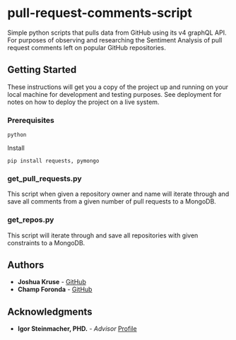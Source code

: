 # pull-request-comments-script

Simple python scripts that pulls data from GitHub using its v4 graphQL API.
For purposes of observing and researching the Sentiment Analysis of pull request comments left on popular GitHub repositories.

## Getting Started

These instructions will get you a copy of the project up and running on your local machine for development and testing purposes. See deployment for notes on how to deploy the project on a live system.

### Prerequisites

```
python
```
Install
```
pip install requests, pymongo
```

### get_pull_requests.py

This script when given a repository owner and name will iterate through and save all comments from a given number of pull requests to a MongoDB.

### get_repos.py

This script will iterate through and save all repositories with given constraints to a MongoDB.

## Authors

* **Joshua Kruse** - [GitHub](https://github.com/JoshEKruse)
* **Champ Foronda** - [GitHub](https://github.com/cforonda)

## Acknowledgments

* **Igor Steinmacher, PHD.** - *Advisor* [Profile](https://www.igor.pro.br/)

